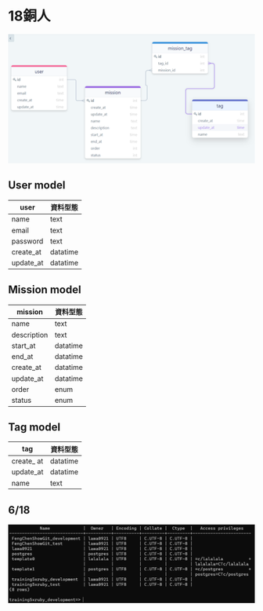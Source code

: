 # 18銅人

![avatar](/database.png)

## User model
|  user  | 資料型態 |
|  ----  | ----     |
| name   | text     |
| email  | text     |
| password | text |
| create_at | datatime |
| update_at | datatime |

## Mission model
| mission | 資料型態 |
| ---- | ---- |
| name | text |
| description | text |
| start_at | datatime |
| end_at | datatime |
|create_at| datatime |
| update_at| datatime |
| order | enum |
| status | enum |

## Tag model
| tag | 資料型態 |
| ---- | ---- |
| create_ at| datatime |
| update_at | datatime |
| name | text |

## 6/18
![avatar](/6-18_db_create.png)